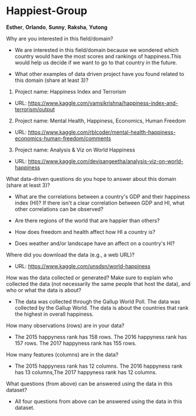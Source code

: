# Happiest-Group
**Esther**, **Orlando**, **Sunny**, **Raksha**, **Yutong**

Why are you interested in this field/domain? 
- We are interested in this field/domain because we wondered which country would have the most scores and rankings of happiness.This would help us decide if we want to go to that country in the future.

- What other examples of data driven project have you found related to this domain (share at least 3)? 

1. Project name: Happiness Index and Terrorism
  - URL: https://www.kaggle.com/vamsikrishna/happiness-index-and-terrorism/output
2. Project name: Mental Health, Happiness, Economics, Human Freedom
  - URL: https://www.kaggle.com/rblcoder/mental-health-happiness-economics-human-freedom/comments
3. Project name: Analysis & Viz on World Happiness
  - URL: https://www.kaggle.com/devisangeetha/analysis-viz-on-world-happiness

What data-driven questions do you hope to answer about this domain (share at least 3)? 

- What are the correlations between a country's GDP and their happiness index (HI)? If there isn't a clear correlation between GDP and HI, what other correlations can be observed?

- Are there regions of the world that are happier than others?

- How does freedom and health affect how HI a country is?

- Does weather and/or landscape have an affect on a country's HI?

Where did you download the data (e.g., a web URL)?

- URL: https://www.kaggle.com/unsdsn/world-happiness

How was the data collected or generated? Make sure to explain who collected the data (not necessarily the same people that host the data), and who or what the data is about?

- The data was collected through the Gallup World Poll. The data was collected
  by the Gallup World. The data is about the countries that rank the highest
  in overall happiness.  

How many observations (rows) are in your data? 

- The 2015 happyness rank has 158 rows. The 2016 happyness rank has 157 rows. The 2017 happyness rank has 155 rows.

How many features (columns) are in the data? 

- The 2015 happyness rank has 12 columns. The 2016 happyness rank has 13 columns,The 2017 happyness rank has 12 columns.

What questions (from above) can be answered using the data in this dataset? 

- All four questions from above can be answered using the data in this dataset.
